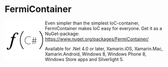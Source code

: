 FermiContainer
==============

<img align="left" src="https://github.com/Sankra/FermiContainer/blob/master/logo%402x.png" width="128" height="128">

Even simpler than the simplest IoC-container, FermiContainer makes IoC easy for everyone. Get it as a NuGet-package: https://www.nuget.org/packages/FermiContainer/

Available for .Net 4.0 or later, Xamarin.iOS, Xamarin.Mac, Xamarin.Android, Windows 8, Windows Phone 8, Windows Store apps and Silverlight 5.
